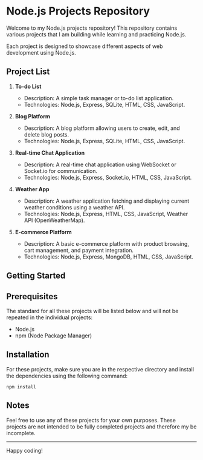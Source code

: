 # Node.js Projects Repository

Welcome to my Node.js projects repository! This repository contains various projects that I am building while learning and practicing Node.js. 

Each project is designed to showcase different aspects of web development using Node.js.

## Project List

1. **To-do List**
   - Description: A simple task manager or to-do list application.
   - Technologies: Node.js, Express, SQLite, HTML, CSS, JavaScript.

2. **Blog Platform**
   - Description: A blog platform allowing users to create, edit, and delete blog posts.
   - Technologies: Node.js, Express, SQLite, HTML, CSS, JavaScript.

3. **Real-time Chat Application**
   - Description: A real-time chat application using WebSocket or Socket.io for communication.
   - Technologies: Node.js, Express, Socket.io, HTML, CSS, JavaScript.

4. **Weather App**
   - Description: A weather application fetching and displaying current weather conditions using a weather API.
   - Technologies: Node.js, Express, HTML, CSS, JavaScript, Weather API (OpenWeatherMap).

5. **E-commerce Platform**
   - Description: A basic e-commerce platform with product browsing, cart management, and payment integration.
   - Technologies: Node.js, Express, MongoDB, HTML, CSS, JavaScript.


## Getting Started

## Prerequisites

The standard for all these projects will be listed below and will not be repeated in the individual projects:

- Node.js
- npm (Node Package Manager)

## Installation

For these projects, make sure you are in the respective directory and install the dependencies using the following command:

```npm install```

## Notes

Feel free to use any of these projects for your own purposes. These projects are not intended to be fully completed projects and therefore my be incomplete.

---
Happy coding!
